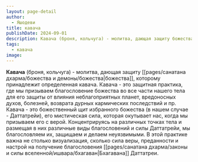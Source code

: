 ```yaml
---
layout: page-detail
author:
  - Яшодеви
title: кавача
publishDate: 2024-09-01
description: Кавача (броня, кольчуга) - молитва, дающая защиту божества, которому принадлежит определенная кавача.
tags:
  - кавача
image:
---
```

**Кавача** (броня, кольчуга) - молитва, дающая защиту [[pages/санатана дхарма/божества и демоны/божества|божества]], которому принадлежит определенная кавача.
Кавача - это защитная практика, где мы призываем благословение божества во все части нашего тела для его защиты от влияния неблагоприятных планет, вредоносных духов, болезней, возврата дурных кармических последствий и пр. Кавача - это божественный щит избранного божества (в нашем случае - Даттатрейи), его мистическая сила, которая окутывает нас, когда мы призываем его с верой. Концентрируясь на различных точках тела и размещая в них различные виды благословений и силы Даттатрейи, мы благословляем их, защищаем и делаем неуязвимыми. В этой практике важна не столько визуализация, сколько сила веры, преданности и настрой на получение благословения [[pages/санатана дхарма/законы и силы вселенной/ишвара/бхагаван|Бхагавана]] Даттатреи.

